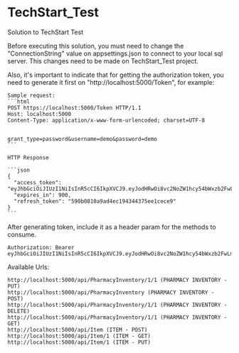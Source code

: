 # TechStart_Test
Solution to TechStart Test

Before executing this solution, you must need to change the "ConnectionString" value on appsettings.json to connect to your local sql server. This changes need to be made on TechStart_Test project.

Also, it's important to indicate that for getting the authorization token, you need to generate it first on "http://localhost:5000/Token", for example:

	Sample request:
	```html
	POST https://localhost:5000/Token HTTP/1.1
	Host: localhost:5000
	Content-Type: application/x-www-form-urlencoded; charset=UTF-8


	grant_type=password&username=demo&password=demo
	```

	HTTP Response

	```json
    {
      "access_token": "eyJhbGciOiJIUzI1NiIsInR5cCI6IkpXVCJ9.eyJodHRwOi8vc2NoZW1hcy54bWxzb2FwLm9yZy93cy8yMDA1LzA1L2lkZW50aXR5L2NsYWltcy9uYW1",
      "expires_in": 900,
      "refresh_token": "590b0810a9ad4ec194344375ee1cece9"
    }
	```
After generating token, include it as a header param for the methods to consume.

	Authorization: Bearer eyJhbGciOiJIUzI1NiIsInR5cCI6IkpXVCJ9.eyJodHRwOi8vc2NoZW1hcy54bWxzb2FwLm9yZy93cy8yMDA1LzA1L2lkZW50aXR5L2NsYWltcy9uYW1l
	
Available Urls:

	http://localhost:5000/api/PharmacyInventory/1/1 (PHARMACY INVENTORY - PUT)
	http://localhost:5000/api/PharmacyInventory (PHARMACY INVENTORY - POST)
	http://localhost:5000/api/PharmacyInventory/1/1 (PHARMACY INVENTORY - DELETE)
	http://localhost:5000/api/PharmacyInventory/1/1 (PHARMACY INVENTORY - GET)
	http://localhost:5000/api/Item (ITEM - POST)
	http://localhost:5000/api/Item/1 (ITEM - GET)
	http://localhost:5000/api/Item/1 (ITEM - PUT)
